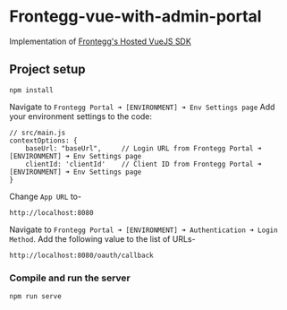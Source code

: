 # Frontegg-vue-with-admin-portal
Implementation of [Frontegg's Hosted VueJS SDK](https://docs.frontegg.com/docs/vue-hosted-login-guide)

## Project setup
```
npm install
```

Navigate to `Frontegg Portal ➜ [ENVIRONMENT] ➜ Env Settings page`
Add your environment settings to the code:
```
// src/main.js
contextOptions: {
    baseUrl: "baseUrl",     // Login URL from Frontegg Portal ➜ [ENVIRONMENT] ➜ Env Settings page
    clientId: 'clientId'    // Client ID from Frontegg Portal ➜ [ENVIRONMENT] ➜ Env Settings page
}
```

Change `App URL` to-
```
http://localhost:8080
```

Navigate to `Frontegg Portal ➜ [ENVIRONMENT] ➜ Authentication ➜ Login Method`.
Add the following value to the list of URLs-
```
http://localhost:8080/oauth/callback
```


### Compile and run the server
```
npm run serve
```
